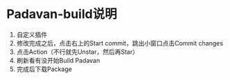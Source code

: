 # Padavan-build说明
1. 自定义插件
2. 修改完成之后，点击右上的Start commit，跳出小窗口点击Commit changes
3. 点击Action（不行就先Unstar，然后再Star）
4. 刷新看有没开始Build Padavan
5. 完成后下载Package
